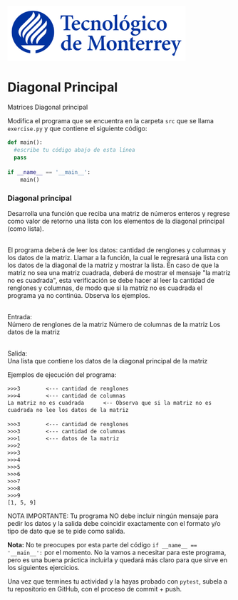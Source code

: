 ![Tec de Monterrey](../../images/logotecmty.png)
# Diagonal Principal
Matrices Diagonal principal

Modifica el programa que se encuentra en la carpeta `src` que se llama `exercise.py` y que contiene el siguiente código:

```python
def main():
  #escribe tu código abajo de esta línea
  pass

if __name__ == '__main__':
    main()
```


<h3>Diagonal principal</h3>
Desarrolla una función que reciba una matriz de números enteros y regrese como valor de retorno una lista con los elementos de la diagonal principal (como lista). <br><br>

El programa deberá de leer los datos: cantidad de renglones y columnas y los datos de la matriz. Llamar a la función, la cual le regresará una lista con los datos de la diagonal de la matriz y mostrar la lista. En caso de que la matriz no sea una matriz cuadrada, deberá de mostrar el mensaje "la matriz no es cuadrada", esta verificación se debe hacer al leer la cantidad de renglones y columnas, de modo que si la matriz no es cuadrada el programa ya no continúa. Observa los ejemplos.

<br>Entrada: <br>
Número de renglones de la matriz
Número de columnas de la matriz
Los datos de la matriz

<br>Salida: <br>
Una lista que contiene los datos de la diagonal principal de la matriz

Ejemplos de ejecución del programa:
```
>>>3        <--- cantidad de renglones
>>>4        <--- cantidad de columnas
La matriz no es cuadrada      <-- Observa que si la matriz no es cuadrada no lee los datos de la matriz

>>>3        <--- cantidad de renglones
>>>3        <--- cantidad de columnas
>>>1        <--- datos de la matriz
>>>2
>>>3
>>>4
>>>5
>>>6
>>>7
>>>8
>>>9
[1, 5, 9]
```

NOTA IMPORTANTE: Tu programa NO debe incluir ningún mensaje para pedir los datos y la salida debe coincidir exactamente con el formato y/o tipo de dato que se te pide como salida.

**Nota:** No te preocupes por esta parte del código `if __name__ == '__main__':` por el momento. No la vamos a necesitar para este programa, pero es una buena práctica incluirla y quedará más claro para que sirve en los siguientes ejercicios.

Una vez que termines tu actividad y la hayas probado con `pytest`, subela a tu repositorio en GitHub, con el proceso de commit + push.
